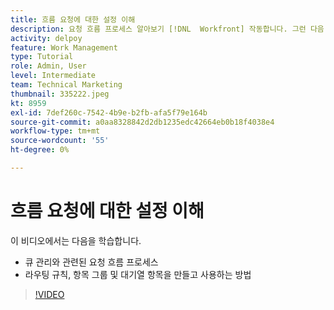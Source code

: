 ```yaml
---
title: 흐름 요청에 대한 설정 이해
description: 요청 흐름 프로세스 알아보기 [!DNL  Workfront] 작동합니다. 그런 다음 라우팅 규칙, 주제 그룹 및 대기열 항목을 만듭니다.
activity: delpoy
feature: Work Management
type: Tutorial
role: Admin, User
level: Intermediate
team: Technical Marketing
thumbnail: 335222.jpeg
kt: 8959
exl-id: 7def260c-7542-4b9e-b2fb-afa5f79e164b
source-git-commit: a0aa8328842d2db1235edc42664eb0b18f4038e4
workflow-type: tm+mt
source-wordcount: '55'
ht-degree: 0%

---
```


# 흐름 요청에 대한 설정 이해

이 비디오에서는 다음을 학습합니다.

* 큐 관리와 관련된 요청 흐름 프로세스
* 라우팅 규칙, 항목 그룹 및 대기열 항목을 만들고 사용하는 방법

>[!VIDEO](https://video.tv.adobe.com/v/335222/?quality=12)
